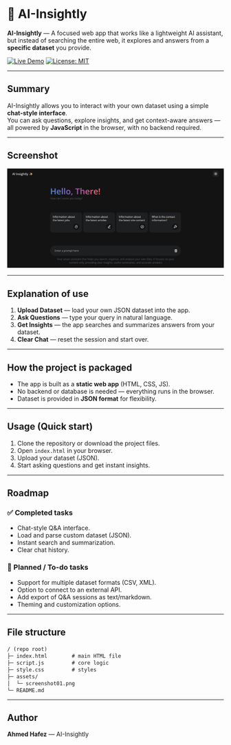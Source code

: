 # 🤖 AI-Insightly

**AI-Insightly** — A focused web app that works like a lightweight AI assistant, but instead of searching the entire web, it explores and answers from a **specific dataset** you provide.

[![Live Demo](https://img.shields.io/badge/Live%20Demo-Click%20Here-brightgreen)](https://amdevtech.github.io/AI-Insightly/)
[![License: MIT](https://img.shields.io/badge/License-MIT-yellow.svg)](LICENSE)

---

## Summary

AI-Insightly allows you to interact with your own dataset using a simple **chat-style interface**.  
You can ask questions, explore insights, and get context-aware answers — all powered by **JavaScript** in the browser, with no backend required.

---

## Screenshot

![AI-Insightly screenshot](assets/screenshot01.png)

---

## Explanation of use

1. **Upload Dataset** — load your own JSON dataset into the app.
2. **Ask Questions** — type your query in natural language.
3. **Get Insights** — the app searches and summarizes answers from your dataset.
4. **Clear Chat** — reset the session and start over.

---

## How the project is packaged

- The app is built as a **static web app** (HTML, CSS, JS).
- No backend or database is needed — everything runs in the browser.
- Dataset is provided in **JSON format** for flexibility.

---

## Usage (Quick start)

1. Clone the repository or download the project files.
2. Open `index.html` in your browser.
3. Upload your dataset (JSON).
4. Start asking questions and get instant insights.

---

## Roadmap

### ✅ Completed tasks
- Chat-style Q&A interface.
- Load and parse custom dataset (JSON).
- Instant search and summarization.
- Clear chat history.

### 🚧 Planned / To-do tasks
- Support for multiple dataset formats (CSV, XML).
- Option to connect to an external API.
- Add export of Q&A sessions as text/markdown.
- Theming and customization options.

---

## File structure

```
/ (repo root)
├─ index.html        # main HTML file
├─ script.js         # core logic
├─ style.css         # styles
├─ assets/
│  └─ screenshot01.png
└─ README.md
```

---

## Author
**Ahmed Hafez** — AI-Insightly
